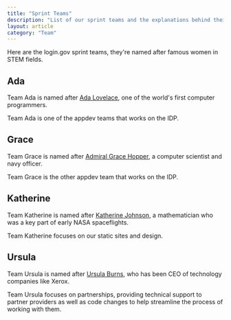 ```yaml
---
title: "Sprint Teams"
description: "List of our sprint teams and the explanations behind their names"
layout: article
category: "Team"
---
```


Here are the login.gov sprint teams, they're named after famous women in STEM fields.

## Ada

Team Ada is named after [Ada Lovelace][ada], one of the world's first computer
programmers.

Team Ada is one of the appdev teams that works on the IDP.

[ada]: https://en.wikipedia.org/wiki/Ada_Lovelace

## Grace

Team Grace is named after [Admiral Grace Hopper][grace], a computer scientist
and navy officer.

Team Grace is the other appdev team that works on the IDP.

[grace]: https://en.wikipedia.org/wiki/Grace_Hopper

## Katherine

Team Katherine is named after [Katherine Johnson][katherine], a mathematician
who was a key part of early NASA spaceflights.

Team Katherine focuses on our static sites and design.

[katherine]: https://en.wikipedia.org/wiki/Katherine_Johnson

## Ursula

Team Ursula is named after [Ursula Burns][ursula], who has been CEO of technology
companies like Xerox.

Team Ursula focuses on partnerships, providing technical support to partner providers
as well as code changes to help streamline the process of working with them.

[ursula]: https://en.wikipedia.org/wiki/Ursula_Burns
